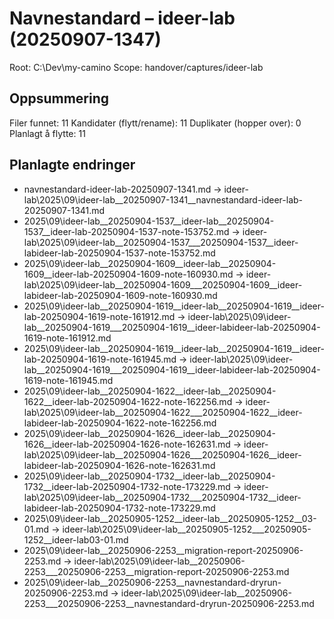 # Navnestandard – ideer-lab (20250907-1347)

Root: C:\Dev\my-camino
Scope: handover/captures/ideer-lab

## Oppsummering
Filer funnet:               11
Kandidater (flytt/rename):  11
Duplikater (hopper over):   0
Planlagt å flytte:          11

## Planlagte endringer
- navnestandard-ideer-lab-20250907-1341.md  ->  ideer-lab\2025\09\ideer-lab__20250907-1341__navnestandard-ideer-lab-20250907-1341.md
- 2025\09\ideer-lab__20250904-1537__ideer-lab__20250904-1537__ideer-lab-20250904-1537-note-153752.md  ->  ideer-lab\2025\09\ideer-lab__20250904-1537___20250904-1537__ideer-labideer-lab-20250904-1537-note-153752.md
- 2025\09\ideer-lab__20250904-1609__ideer-lab__20250904-1609__ideer-lab-20250904-1609-note-160930.md  ->  ideer-lab\2025\09\ideer-lab__20250904-1609___20250904-1609__ideer-labideer-lab-20250904-1609-note-160930.md
- 2025\09\ideer-lab__20250904-1619__ideer-lab__20250904-1619__ideer-lab-20250904-1619-note-161912.md  ->  ideer-lab\2025\09\ideer-lab__20250904-1619___20250904-1619__ideer-labideer-lab-20250904-1619-note-161912.md
- 2025\09\ideer-lab__20250904-1619__ideer-lab__20250904-1619__ideer-lab-20250904-1619-note-161945.md  ->  ideer-lab\2025\09\ideer-lab__20250904-1619___20250904-1619__ideer-labideer-lab-20250904-1619-note-161945.md
- 2025\09\ideer-lab__20250904-1622__ideer-lab__20250904-1622__ideer-lab-20250904-1622-note-162256.md  ->  ideer-lab\2025\09\ideer-lab__20250904-1622___20250904-1622__ideer-labideer-lab-20250904-1622-note-162256.md
- 2025\09\ideer-lab__20250904-1626__ideer-lab__20250904-1626__ideer-lab-20250904-1626-note-162631.md  ->  ideer-lab\2025\09\ideer-lab__20250904-1626___20250904-1626__ideer-labideer-lab-20250904-1626-note-162631.md
- 2025\09\ideer-lab__20250904-1732__ideer-lab__20250904-1732__ideer-lab-20250904-1732-note-173229.md  ->  ideer-lab\2025\09\ideer-lab__20250904-1732___20250904-1732__ideer-labideer-lab-20250904-1732-note-173229.md
- 2025\09\ideer-lab__20250905-1252__ideer-lab__20250905-1252__03-01.md  ->  ideer-lab\2025\09\ideer-lab__20250905-1252___20250905-1252__ideer-lab03-01.md
- 2025\09\ideer-lab__20250906-2253__migration-report-20250906-2253.md  ->  ideer-lab\2025\09\ideer-lab__20250906-2253___20250906-2253__migration-report-20250906-2253.md
- 2025\09\ideer-lab__20250906-2253__navnestandard-dryrun-20250906-2253.md  ->  ideer-lab\2025\09\ideer-lab__20250906-2253___20250906-2253__navnestandard-dryrun-20250906-2253.md
